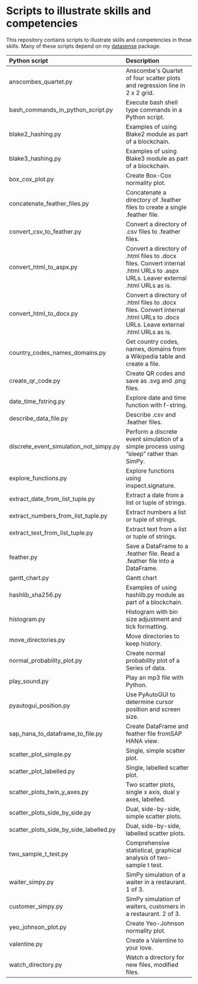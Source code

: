 # Scripts to illustrate skills and competencies

This repository contains scripts to illustrate skills and competencies in those skills. Many of these scripts depend on my [datasense](https://github.com/gillespilon/datasense) package.

| Python script                          | Description                                                                                                                     |
| :---                                   | :---                                                                                                                            |
| anscombes_quartet.py                   | Anscombe's Quartet of four scatter plots and regression line in 2 x 2 grid.                                                     |
| bash_commands_in_python_script.py      | Execute bash shell type commands in a Python script.                                                                            |
| blake2_hashing.py                      | Examples of using Blake2 module as part of a blockchain.                                                                        |
| blake3_hashing.py                      | Examples of using Blake3 module as part of a blockchain.                                                                        |
| box_cox_plot.py                        | Create Box-Cox normality plot.                                                                                                  |
| concatenate_feather_files.py           | Concatenate a directory of .feather files to create a single .feather file.                                                     |
| convert_csv_to_feather.py              | Convert a directory of .csv files to .feather files.                                                                            |
| convert_html_to_aspx.py                | Convert a directory of .html files to .docx files. Convert internal .html URLs to .aspx URLs. Leaver external .html URLs as is. |
| convert_html_to_docx.py                | Convert a directory of .html files to .docx files. Convert internal .html URLs to .docx URLs. Leave external .html URLs as is.  |
| country_codes_names_domains.py         | Get country codes, names, domains from a Wikipedia table and create a file.                                                     |
| create_qr_code.py                      | Create QR codes and save as .svg and .png files.                                                                                |
| date_time_fstring.py                   | Explore date and time function with f-string.                                                                                   |
| describe_data_file.py                  | Describe .csv and .feather files.                                                                                               |
| discrete_event_simulation_not_simpy.py | Perform a discrete event simulation of a simple process using “sleep” rather than SimPy.                                        |
| explore_functions.py                   | Explore functions using inspect.signature.                                                                                      |
| extract_date_from_list_tuple.py        | Extract a date from a list or tuple of strings.                                                                                 |
| extract_numbers_from_list_tuple.py     | Extract numbers a list or tuple of strings.                                                                                     |
| extract_text_from_list_tuple.py        | Extract text from a list or tuple of strings.                                                                                   |
| feather.py                             | Save a DataFrame to a .feather file. Read a .feather file into a DataFrame.                                                     |
| gantt_chart.py                         | Gantt chart                                                                                                                     |
| hashlib_sha256.py                      | Examples of using hashlib.py module as part of a blockchain.                                                                    |
| histogram.py                           | Histogram with bin size adjustment and tick formatting.                                                                         |
| move_directories.py                    | Move directories to keep history.                                                                                               |
| normal_probability_plot.py             | Create normal probability plot of a Series of data.                                                                             |
| play_sound.py                          | Play an mp3 file with Python.                                                                                                   |
| pyautogui_position.py                  | Use PyAutoGUI to determine cursor position and screen size.                                                                     |
| sap_hana_to_dataframe_to_file.py       | Create DataFrame and feather file fromSAP HANA view.                                                                            |
| scatter_plot_simple.py                 | Single, simple scatter plot.                                                                                                    |
| scatter_plot_labelled.py               | Single, labelled scatter plot.                                                                                                  |
| scatter_plots_twin_y_axes.py           | Two scatter plots, single x axis, dual y axes, labelled.                                                                        |
| scatter_plots_side_by_side.py          | Dual, side-by-side, simple scatter plots.                                                                                       |
| scatter_plots_side_by_side_labelled.py | Dual, side-by-side, labelled scatter plots.                                                                                     |
| two_sample_t_test.py                   | Comprehensive statistical, graphical analysis of two-sample t test.                                                             |
| waiter_simpy.py                        | SimPy simulation of a waiter in a restaurant. 1 of 3.                                                                           |
| customer_simpy.py                      | SimPy simulation of waiters, customers in a restaurant. 2 of 3.                                                                 |
| yeo_johnson_plot.py                    | Create Yeo-Johnson normality plot.                                                                                              |
| valentine.py                           | Create a Valentine to your love.                                                                                                |
| watch_directory.py                     | Watch a directory for new files, modified files.                                                                                |
